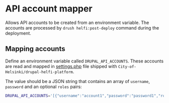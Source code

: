 # API account mapper

Allows API accounts to be created from an environment variable. The accounts are processed by `drush helfi:post-deploy` command during the deployment.

## Mapping accounts

Define an environment variable called `DRUPAL_API_ACCOUNTS`. These accounts are read and mapped in [settings.php](https://github.com/City-of-Helsinki/drupal-helfi-platform/blob/main/public/sites/default/settings.php) file shipped with `City-of-Helsinki/drupal-helfi-platform`.

The value should be a JSON string that contains an array of `username`, `password` and an optional `roles` pairs:

```bash
DRUPAL_API_ACCOUNTS='[{"username":"account1","password":"password1","roles":["role1","role2"]},{"username":"account2","password":"password2"}]'
```

